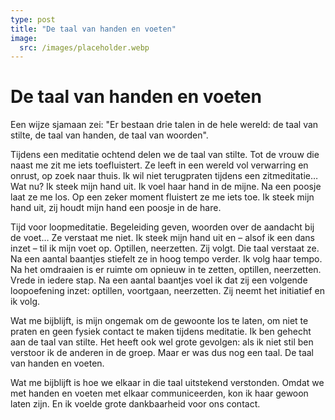 ```yaml
---
type: post
title: "De taal van handen en voeten"
image:
  src: /images/placeholder.webp
---
```


# De taal van handen en voeten

Een wijze sjamaan zei: "Er bestaan drie talen in de hele wereld: de taal van stilte, de taal van handen, de taal van woorden".

Tijdens een meditatie ochtend delen we de taal van stilte. Tot de vrouw die naast me zit me iets toefluistert. Ze leeft in een wereld vol verwarring en onrust, op zoek naar thuis. Ik wil niet terugpraten tijdens een zitmeditatie… Wat nu? Ik steek mijn hand uit. Ik voel haar hand in de mijne. Na een poosje laat ze me los. Op een zeker moment fluistert ze me iets toe. Ik steek mijn hand uit, zij houdt mijn hand een poosje in de hare.

Tijd voor loopmeditatie. Begeleiding geven, woorden over de aandacht bij de voet… Ze verstaat me niet. Ik steek mijn hand uit en – alsof ik een dans inzet – til ik mijn voet op. Optillen, neerzetten. Zij volgt. Die taal verstaat ze. Na een aantal baantjes stiefelt ze in hoog tempo verder. Ik volg haar tempo. Na het omdraaien is er ruimte om opnieuw in te zetten, optillen, neerzetten. Vrede in iedere stap. Na een aantal baantjes voel ik dat zij een volgende loopoefening inzet: optillen, voortgaan, neerzetten. Zij neemt het initiatief en ik volg.

Wat me bijblijft, is mijn ongemak om de gewoonte los te laten, om niet te praten en geen fysiek contact te maken tijdens meditatie. Ik ben gehecht aan de taal van stilte. Het heeft ook wel grote gevolgen: als ik niet stil ben verstoor ik de anderen in de groep. Maar er was dus nog een taal. De taal van handen en voeten.

Wat me bijblijft is hoe we elkaar in die taal uitstekend verstonden. Omdat we met handen en voeten met elkaar communiceerden, kon ik haar gewoon laten zijn. En ik voelde grote dankbaarheid voor ons contact.
